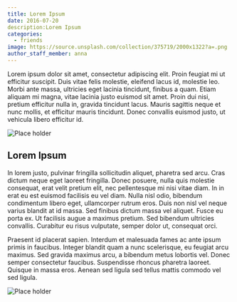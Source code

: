 ```yaml
---
title: Lorem Ipsum
date: 2016-07-20
description:Lorem Ipsum
categories:
  - friends
image: https://source.unsplash.com/collection/375719/2000x1322?a=.png
author_staff_member: anna
---
```

 Lorem ipsum dolor sit amet, consectetur adipiscing elit. Proin feugiat mi ut efficitur suscipit. Duis vitae felis molestie, eleifend lacus id, molestie leo. Morbi ante massa, ultricies eget lacinia tincidunt, finibus a quam. Etiam aliquam mi magna, vitae lacinia justo euismod sit amet. Proin dui nisi, pretium efficitur nulla in, gravida tincidunt lacus. Mauris sagittis neque et nunc mollis, et efficitur mauris tincidunt. Donec convallis euismod justo, ut vehicula libero efficitur id. 

![Place holder](http://placehold.it/650x1300)

## Lorem Ipsum

 In lorem justo, pulvinar fringilla sollicitudin aliquet, pharetra sed arcu. Cras dictum neque eget laoreet fringilla. Donec posuere, nulla quis molestie consequat, erat velit pretium elit, nec pellentesque mi nisi vitae diam. In in erat eu est euismod facilisis eu vel diam. Nulla nisl odio, bibendum condimentum libero eget, ullamcorper rutrum eros. Duis non nisl vel neque varius blandit at id massa. Sed finibus dictum massa vel aliquet. Fusce eu porta ex. Ut facilisis augue a maximus pretium. Sed bibendum ultricies convallis. Curabitur eu risus vulputate, semper dolor ut, consequat orci. 

 Praesent id placerat sapien. Interdum et malesuada fames ac ante ipsum primis in faucibus. Integer blandit quam a nunc scelerisque, eu feugiat arcu maximus. Sed gravida maximus arcu, a bibendum metus lobortis vel. Donec semper consectetur faucibus. Suspendisse rhoncus pharetra laoreet. Quisque in massa eros. Aenean sed ligula sed tellus mattis commodo vel sed ligula. 

![Place holder](http://placehold.it/650x1300)
